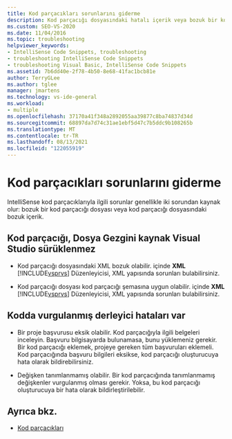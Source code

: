 ```yaml
---
title: Kod parçacıkları sorunlarını giderme
description: Kod parçacığı dosyasındaki hatalı içerik veya bozuk bir kod parçacığı dosyasından kaynaklanan IntelliSense kod parçacıklarıyla ilgili sorunları gidermeyi öğrenin.
ms.custom: SEO-VS-2020
ms.date: 11/04/2016
ms.topic: troubleshooting
helpviewer_keywords:
- IntelliSense Code Snippets, troubleshooting
- troubleshooting IntelliSense Code Snippets
- troubleshooting Visual Basic, IntelliSense Code Snippets
ms.assetid: 7b6dd40e-2f78-4b50-8e68-41fac1bcb81e
author: TerryGLee
ms.author: tglee
manager: jmartens
ms.technology: vs-ide-general
ms.workload:
- multiple
ms.openlocfilehash: 37170a41f348a2892055aa39877c8ba74837d34d
ms.sourcegitcommit: 68897da7d74c31ae1ebf5d47c7b5ddc9b108265b
ms.translationtype: MT
ms.contentlocale: tr-TR
ms.lasthandoff: 08/13/2021
ms.locfileid: "122055919"
---
```

# <a name="troubleshoot-snippets"></a>Kod parçacıkları sorunlarını giderme

IntelliSense kod parçacıklarıyla ilgili sorunlar genellikle iki sorundan kaynak olur: bozuk bir kod parçacığı dosyası veya kod parçacığı dosyasındaki bozuk içerik.

## <a name="the-snippet-cannot-be-dragged-from-file-explorer-to-a-visual-studio-source-file"></a>Kod parçacığı, Dosya Gezgini kaynak Visual Studio sürüklenmez

- Kod parçacığı dosyasındaki XML bozuk olabilir. içinde **XML** [!INCLUDE[vsprvs](../code-quality/includes/vsprvs_md.md)] Düzenleyicisi, XML yapısında sorunları bulabilirsiniz.

- Kod parçacığı dosyası kod parçacığı şemasına uygun olabilir. içinde **XML** [!INCLUDE[vsprvs](../code-quality/includes/vsprvs_md.md)] Düzenleyicisi, XML yapısında sorunları bulabilirsiniz.

## <a name="the-code-has-compiler-errors-that-are-not-highlighted"></a>Kodda vurgulanmış derleyici hataları var

- Bir proje başvurusu eksik olabilir. Kod parçacığıyla ilgili belgeleri inceleyin. Başvuru bilgisayarda bulunamasa, bunu yüklemeniz gerekir. Bir kod parçacığı eklemek, projeye gereken tüm başvuruları eklemeli. Kod parçacığında başvuru bilgileri eksikse, kod parçacığı oluşturucuya hata olarak bildirebilirsiniz.

- Değişken tanımlanmamış olabilir. Bir kod parçacığında tanımlanmamış değişkenler vurgulanmış olması gerekir. Yoksa, bu kod parçacığı oluşturucuya bir hata olarak bildirleştirilebilir.

## <a name="see-also"></a>Ayrıca bkz.

- [Kod parçacıkları](../ide/code-snippets.md)
